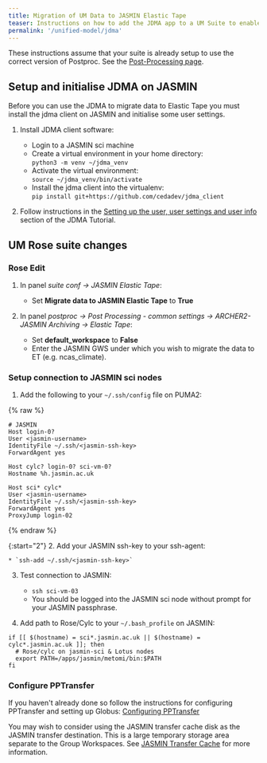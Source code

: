 ```yaml
---
title: Migration of UM Data to JASMIN Elastic Tape
teaser: Instructions on how to add the JDMA app to a UM Suite to enable migration of model data to JASMIN Elastic Tape as part of the UM Workflow. 
permalink: '/unified-model/jdma'
---
```

These instructions assume that your suite is already setup to use the correct version of Postproc. See the [Post-Processing page]({{site.baseurl}}/unified-model/postproc).

## Setup and initialise JDMA on JASMIN
Before you can use the JDMA to migrate data to Elastic Tape you must install the jdma client on JASMIN and initialise some user settings.
 
1. Install JDMA client software:
    * Login to a JASMIN sci machine
    * Create a virtual environment in your home directory:  
      `python3 -m venv ~/jdma_venv`
    * Activate the virtual environment:  
      `source ~/jdma_venv/bin/activate`
    * Install the jdma client into the virtualenv:  
      `pip install git+https://github.com/cedadev/jdma_client`

2. Follow instructions in the [Setting up the user, user settings and user info](https://cedadev.github.io/jdma_client/docs/build/html/jdma_client/tutorial.html#setting-up-the-user-user-settings-and-user-info) section of the JDMA Tutorial.


## UM Rose suite changes

### Rose Edit

1. In panel *suite conf -> JASMIN Elastic Tape*:  
    * Set **Migrate data to JASMIN Elastic Tape** to **True**

2. In panel *postproc -> Post Processing - common settings -> ARCHER2-JASMIN Archiving -> Elastic Tape*:
    * Set **default_workspace** to **False**
    * Enter the JASMIN GWS under which you wish to migrate the data to ET (e.g. ncas_climate).

### Setup connection to JASMIN sci nodes

1. Add the following to your `~/.ssh/config` file on PUMA2:

{% raw %}
~~~
# JASMIN
Host login-0?
User <jasmin-username>
IdentityFile ~/.ssh/<jasmin-ssh-key>
ForwardAgent yes

Host cylc? login-0? sci-vm-0?
Hostname %h.jasmin.ac.uk

Host sci* cylc*
User <jasmin-username>
IdentityFile ~/.ssh/<jasmin-ssh-key>
ForwardAgent yes
ProxyJump login-02
~~~
{% endraw %}

{:start="2"}
2. Add your JASMIN ssh-key to your ssh-agent:

    * `ssh-add ~/.ssh/<jasmin-ssh-key>`

3. Test connection to JASMIN:
   
    *  `ssh sci-vm-03`
    * You should be logged into the JASMIN sci node without prompt for your JASMIN passphrase.

5. Add path to Rose/Cylc to your `~/.bash_profile` on JASMIN:
   
  ~~~
  if [[ $(hostname) = sci*.jasmin.ac.uk || $(hostname) = cylc*.jasmin.ac.uk ]]; then
    # Rose/cylc on jasmin-sci & Lotus nodes
    export PATH=/apps/jasmin/metomi/bin:$PATH
  fi
  ~~~

### Configure PPTransfer
If you haven't already done so follow the instructions for configuring PPTransfer and setting up Globus: [Configuring PPTransfer]({{site.baseurl}}/unified-model/pptransfer-globus)

You may wish to consider using the JASMIN transfer cache disk as the JASMIN transfer destination. This is a large temporary storage area separate to the Group Workspaces. See [JASMIN Transfer Cache](https://help.jasmin.ac.uk/article/4535-xfc) for more information.
